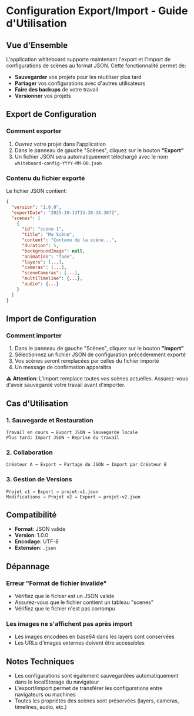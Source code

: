 # Configuration Export/Import - Guide d'Utilisation

## Vue d'Ensemble

L'application whiteboard supporte maintenant l'export et l'import de configurations de scènes au format JSON. Cette fonctionnalité permet de:
- **Sauvegarder** vos projets pour les réutiliser plus tard
- **Partager** vos configurations avec d'autres utilisateurs
- **Faire des backups** de votre travail
- **Versionner** vos projets

## Export de Configuration

### Comment exporter

1. Ouvrez votre projet dans l'application
2. Dans le panneau de gauche "Scènes", cliquez sur le bouton **"Export"**
3. Un fichier JSON sera automatiquement téléchargé avec le nom `whiteboard-config-YYYY-MM-DD.json`

### Contenu du fichier exporté

Le fichier JSON contient:
```json
{
  "version": "1.0.0",
  "exportDate": "2025-10-13T15:38:34.307Z",
  "scenes": [
    {
      "id": "scene-1",
      "title": "Ma Scène",
      "content": "Contenu de la scène...",
      "duration": 5,
      "backgroundImage": null,
      "animation": "fade",
      "layers": [...],
      "cameras": [...],
      "sceneCameras": [...],
      "multiTimeline": {...},
      "audio": {...}
    }
  ]
}
```

## Import de Configuration

### Comment importer

1. Dans le panneau de gauche "Scènes", cliquez sur le bouton **"Import"**
2. Sélectionnez un fichier JSON de configuration précédemment exporté
3. Vos scènes seront remplacées par celles du fichier importé
4. Un message de confirmation apparaîtra

⚠️ **Attention**: L'import remplace toutes vos scènes actuelles. Assurez-vous d'avoir sauvegardé votre travail avant d'importer.

## Cas d'Utilisation

### 1. Sauvegarde et Restauration
```
Travail en cours → Export JSON → Sauvegarde locale
Plus tard: Import JSON → Reprise du travail
```

### 2. Collaboration
```
Créateur A → Export → Partage du JSON → Import par Créateur B
```

### 3. Gestion de Versions
```
Projet v1 → Export → projet-v1.json
Modifications → Projet v2 → Export → projet-v2.json
```

## Compatibilité

- **Format**: JSON valide
- **Version**: 1.0.0
- **Encodage**: UTF-8
- **Extension**: `.json`

## Dépannage

### Erreur "Format de fichier invalide"
- Vérifiez que le fichier est un JSON valide
- Assurez-vous que le fichier contient un tableau "scenes"
- Vérifiez que le fichier n'est pas corrompu

### Les images ne s'affichent pas après import
- Les images encodées en base64 dans les layers sont conservées
- Les URLs d'images externes doivent être accessibles

## Notes Techniques

- Les configurations sont également sauvegardées automatiquement dans le localStorage du navigateur
- L'export/import permet de transférer les configurations entre navigateurs ou machines
- Toutes les propriétés des scènes sont préservées (layers, cameras, timelines, audio, etc.)
